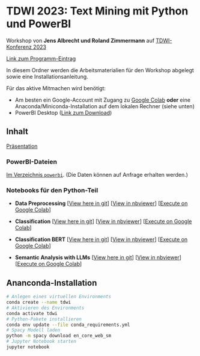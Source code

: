 # TDWI 2023: Text Mining mit Python und PowerBI

Workshop von **Jens Albrecht und Roland Zimmermann** auf [TDWI-Konferenz 2023](https://www.tdwi-konferenz.de/tdwi-2023/programm/konferenzprogramm)

[Link zum Programm-Eintrag](https://www.tdwi-konferenz.de/tdwi-2023/programm/konferenzprogramm#item-5933)

In diesem Ordner werden die Arbeitsmaterialien für den Workshop abgelegt sowie eine Installationsanleitung.

Für das aktive Mitmachen wird benötigt:

  - Am besten ein Google-Account mit Zugang zu [Google Colab](http://colab.research.google.com/) **oder** eine Anaconda/Miniconda-Installation auf dem lokalen Rechner (siehe unten)
  - PowerBI Desktop ([Link zum Download](https://powerbi.microsoft.com/de-de/downloads/))

## Inhalt

[Präsentation](TDWI2023_Text_Mining.pdf)

### PowerBI-Dateien

[Im Verzeichnis `powerbi`](powerbi). (Die Daten können auf Anfrage erhalten werden.)

### Notebooks für den Python-Teil

  * **Data Preprocessing** 
  [[View here in git](notebooks/Data_Preprocessing.ipynb)] 
  [[View in nbviewer](https://nbviewer.org/github/jsalbr/tdwi-2023-text-mining/blob/main/notebooks/Data_Preprocessing.ipynb)] 
  [[Execute on Google Colab](https://colab.research.google.com/github/jsalbr/tdwi-2023-text-mining/blob/main/notebooks/Data_Preprocessing.ipynb)]

  * **Classification** 
  [[View here in git](notebooks/Classification.ipynb)] 
  [[View in nbviewer](https://nbviewer.org/github/jsalbr/tdwi-2023-text-mining/blob/main/notebooks/Classification.ipynb)] 
  [[Execute on Google Colab](https://colab.research.google.com/github/jsalbr/tdwi-2023-text-mining/blob/main/notebooks/Classification.ipynb)]

  * **Classification BERT** 
  [[View here in git](notebooks/Classification_BERT.ipynb)] 
  [[View in nbviewer](https://nbviewer.org/github/jsalbr/tdwi-2023-text-mining/blob/main/notebooks/Classification_BERT.ipynb)] 
  [[Execute on Google Colab](https://colab.research.google.com/github/jsalbr/tdwi-2023-text-mining/blob/main/notebooks/Classification_BERT.ipynb)]

  * **Semantic Analysis with LLMs** 
  [[View here in git](notebooks/Semantic_Analysis_LLM.ipynb)] 
  [[View in nbviewer](https://nbviewer.org/github/jsalbr/tdwi-2023-text-mining/blob/main/notebooks/Semantic_Analysis_LLM.ipynb)] 
  [[Execute on Google Colab](https://colab.research.google.com/github/jsalbr/tdwi-2023-text-mining/blob/main/notebooks/Semantic_Analysis_LLM.ipynb)]


## Ananconda-Installation

```sh
# Anlegen eines virtuellen Environments
conda create --name tdwi
# Aktivieren des Environments
conda activate tdwi
# Python-Pakete installieren
conda env update --file conda_requirements.yml
# Spacy Modell laden
python -m spacy download en_core_web_sm
# Jupyter Notebook starten
jupyter notebook
```
